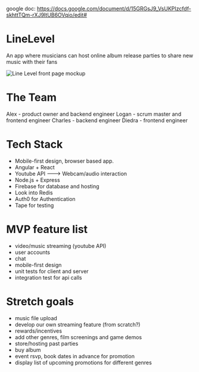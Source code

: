 google doc: https://docs.google.com/document/d/15GRGsJ9_VsUKPIzcfdf-skhttTQm-rXJ9ItUB6OVqio/edit#

# LineLevel
An app where musicians can host online album release parties to share new music with their fans


![Line Level front page mockup](https://github.com/the-scholarminati/linelevel/blob/master/designs:mockups/linelevel_frontpage_demo.png?raw=true)


# The Team

Alex - product owner and backend engineer
Logan - scrum master and frontend engineer
Charles - backend engineer
Diedra - frontend engineer


# Tech Stack

- Mobile-first design, browser based app.
- Angular + React
- Youtube API ---> Webcam/audio interaction
- Node.js + Express
- Firebase for database and hosting
- Look into Redis
- Auth0 for Authentication
- Tape for testing


# MVP feature list

- video/music streaming (youtube API)
- user accounts
- chat
- mobile-first design
- unit tests for client and server
- integration test for api calls


# Stretch goals

- music file upload
- develop our own streaming feature (from scratch?)
- rewards/incentives
- add other genres, film screenings and game demos
- store/hosting past parties
- buy album
- event rsvp, book dates in advance for promotion
- display list of upcoming promotions for different genres


